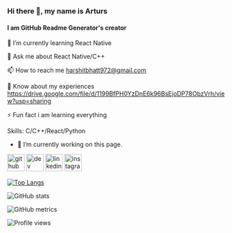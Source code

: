 ### Hi there 👋, my name is Arturs
#### I am GitHub Readme Generator's creator
🌱 I’m currently learning React Native

💬 Ask me about React Native/C++

📫 How to reach me harshitbhatt972@gmail.com

📄 Know about my experiences https://drive.google.com/file/d/1199BfPH0YzDnE6k96BsEjoDP78ObzVrh/view?usp=sharing

⚡ Fun fact i am learning everything

Skills: C/C++/React/Python

- 🔭 I’m currently working on this page. 


[<img src='https://cdn.jsdelivr.net/npm/simple-icons@3.0.1/icons/github.svg' alt='github' height='40'>](https://github.com/harshitbhatt69)  [<img src='https://cdn.jsdelivr.net/npm/simple-icons@3.0.1/icons/dev-dot-to.svg' alt='dev' height='40'>](https://dev.to/harshitbhatt69)  [<img src='https://cdn.jsdelivr.net/npm/simple-icons@3.0.1/icons/linkedin.svg' alt='linkedin' height='40'>](https://www.linkedin.com/in/harshit-bhatt-119b30186/)  [<img src='https://cdn.jsdelivr.net/npm/simple-icons@3.0.1/icons/instagram.svg' alt='instagram' height='40'>](https://www.instagram.com/han_mai_he_hu/)  

[![Top Langs](https://github-readme-stats.vercel.app/api/top-langs/?username=harshitbhatt69)](https://github.com/anuraghazra/github-readme-stats)

![GitHub stats](https://github-readme-stats.vercel.app/api?username=harshitbhatt69&show_icons=true)  

![GitHub metrics](https://metrics.lecoq.io/harshitbhatt69)  

![Profile views](https://gpvc.arturio.dev/harshitbhatt69)  

